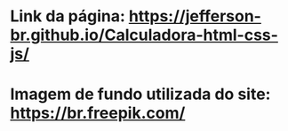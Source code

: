 # Link da página: https://jefferson-br.github.io/Calculadora-html-css-js/
# Imagem de fundo utilizada do site: https://br.freepik.com/
